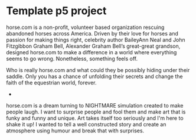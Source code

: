 # Template p5 project

horse.com is a non-profit, volunteer based organization rescuing abandoned horses across America. Driven by their love for horses and passion for making things right, celebrity author BaileyAnn Neal and John Fitzgibbon Graham Bell, Alexander Graham Bell’s great-great grandson, designed horse.com to make a difference in a world where everything seems to go wrong.
Nonetheless, something feels off.

Who is really horse.com and what could they be possibly hiding under their saddle. Only you has a chance of unfolding their secrets and change the faith of the equestrian world, forever.

-

horse.com is a dream turning to NIGHTMARE simulation created to make people laugh. I want to surprise people and fool them and make art that is funky and funny and unique. Art takes itself too seriously and I'm here to shake it up! I wanted to tell a well constructed story and create an atmosphere using humour and break that with surprises. 
